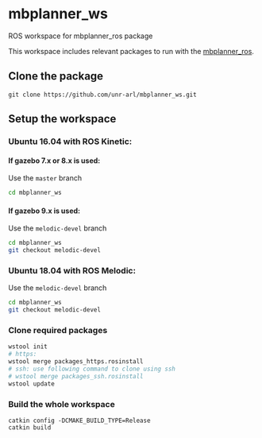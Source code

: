 # mbplanner_ws
ROS workspace for mbplanner_ros package  

This workspace includes relevant packages to run with the [mbplanner_ros](https://github.com/unr-arl/mbplanner_ros.git).  

## Clone the package
```
git clone https://github.com/unr-arl/mbplanner_ws.git
```  

## Setup the workspace
### Ubuntu 16.04 with ROS Kinetic:  
#### If gazebo 7.x or 8.x is used:
Use the ```master``` branch
```bash
cd mbplanner_ws
```
#### If gazebo 9.x is used:
Use the ```melodic-devel``` branch  
```bash
cd mbplanner_ws
git checkout melodic-devel
```  
### Ubuntu 18.04 with ROS Melodic:  
Use the ```melodic-devel``` branch  
```bash
cd mbplanner_ws
git checkout melodic-devel
```
### Clone required packages
```bash
wstool init
# https:
wstool merge packages_https.rosinstall
# ssh: use following command to clone using ssh
# wstool merge packages_ssh.rosinstall
wstool update
```

### Build the whole workspace
```
catkin config -DCMAKE_BUILD_TYPE=Release
catkin build
````
